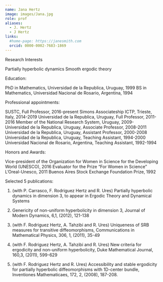 ```yaml
---
name: Jana Hertz
image: images/Jana.jpg
role: prof
aliases:
  - J. Hertz
  - J Hertz
links:
  #home-page: https://janesmith.com
  orcid: 0000-0002-7683-1869
---
```


Research Interests


Partially hyperbolic dynamics
Smooth ergodic theory

Education:

PhD in Mathematics, Universidad de la Republica, Uruguay, 1999
BS in Mathematics, Universidad Nacional de Rosario, Argentina, 1994


Professional appointments:

SUSTC, Full Professor,  2016-present
Simons Associateship ICTP, Trieste, Italy, 2014-2019
Universidad de la Republica, Uruguay, Full Professor, 2011-2016
Member of the National Research System, Uruguay, 2009-
Universidad de la Republica, Uruguay, Associate Professor, 2008-2011
Universidad de la Republica, Uruguay, Assistant Professor, 2000-2008
Universidad de la Republica, Uruguay, Teaching Assistant, 1994-2000
Universidad Nacional de Rosario, Argentina, Teaching Assistant, 1992-1994

Honors and Awards:

Vice-president of the Organization for Women in Science for the Developing World (UNESCO), 2016
Evaluator for the Prize “For Women in Science” L’Oreal-Unesco, 2011
Buenos Aires Stock Exchange Foundation Prize, 1992

Selected 5 publications:

1. (with P. Carrasco, F. Rodriguez Hertz and R. Ures) Partially hyperbolic dynamics in dimension 3, to appear in Ergodic Theory and Dynamical Systems

2. Genericity of non-uniform hyperbolicity in dimension 3, Journal of Modern Dynamics, 6,1, (2012), 121-138

3. (with F. Rodriguez Hertz, A. Tahzibi and R. Ures) Uniqueness of SRB measures for transitive diffeomorphisms, Communications in Mathematical Physics, 306, 1, (2011), 35-49

4. (with F. Rodriguez Hertz, A. Tahzibi and R. Ures) New criteria for ergodicity and non-uniform hyperbolicity, Duke Mathematical Journal, 160,3, (2011), 599-629

5. (with F. Rodriguez Hertz and R. Ures) Accessibility and stable ergodicity for partially hyperbolic diffeomorphisms with 1D-center bundle, Inventiones Mathematicaes, 172, 2, (2008), 187-208.
